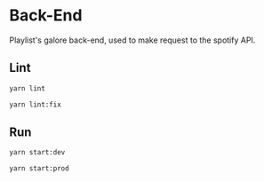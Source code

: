 # Back-End

Playlist's galore back-end, used to make request to the spotify API.

## Lint

```sh
yarn lint
```

```sh
yarn lint:fix
```

## Run

```sh
yarn start:dev
```

```sh
yarn start:prod
```
